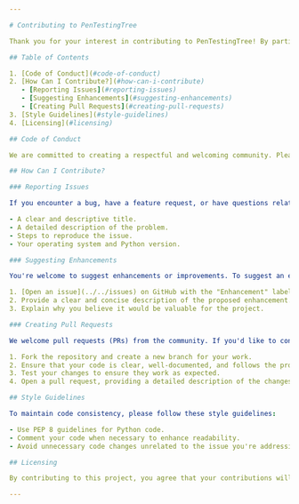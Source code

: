 ```yaml
---

# Contributing to PenTestingTree

Thank you for your interest in contributing to PenTestingTree! By participating in this project, you agree to abide by the following guidelines to maintain a productive and collaborative environment.

## Table of Contents

1. [Code of Conduct](#code-of-conduct)
2. [How Can I Contribute?](#how-can-i-contribute)
   - [Reporting Issues](#reporting-issues)
   - [Suggesting Enhancements](#suggesting-enhancements)
   - [Creating Pull Requests](#creating-pull-requests)
3. [Style Guidelines](#style-guidelines)
4. [Licensing](#licensing)

## Code of Conduct

We are committed to creating a respectful and welcoming community. Please read our [Code of Conduct](CODE_OF_CONDUCT.md) to understand the behavior expected from contributors.

## How Can I Contribute?

### Reporting Issues

If you encounter a bug, have a feature request, or have questions related to the project, please feel free to [open an issue](../../issues) on GitHub. When reporting issues, make sure to include:

- A clear and descriptive title.
- A detailed description of the problem.
- Steps to reproduce the issue.
- Your operating system and Python version.

### Suggesting Enhancements

You're welcome to suggest enhancements or improvements. To suggest an enhancement:

1. [Open an issue](../../issues) on GitHub with the "Enhancement" label.
2. Provide a clear and concise description of the proposed enhancement.
3. Explain why you believe it would be valuable for the project.

### Creating Pull Requests

We welcome pull requests (PRs) from the community. If you'd like to contribute code to the project:

1. Fork the repository and create a new branch for your work.
2. Ensure that your code is clear, well-documented, and follows the project's coding standards.
3. Test your changes to ensure they work as expected.
4. Open a pull request, providing a detailed description of the changes, and reference any related issues.

## Style Guidelines

To maintain code consistency, please follow these style guidelines:

- Use PEP 8 guidelines for Python code.
- Comment your code when necessary to enhance readability.
- Avoid unnecessary code changes unrelated to the issue you're addressing in your pull request.

## Licensing

By contributing to this project, you agree that your contributions will be licensed under the project's [MIT License](LICENSE.md).

---
```

